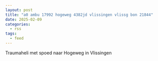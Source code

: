 ```yaml
---
layout: post
title: "a0 ambu 17992 hogeweg 4382jd vlissingen vlissg bon 21844"
date: 2025-02-09
categories: 
  - rss
tags: 
  - feed
---
```


Traumaheli met spoed naar Hogeweg in Vlissingen
